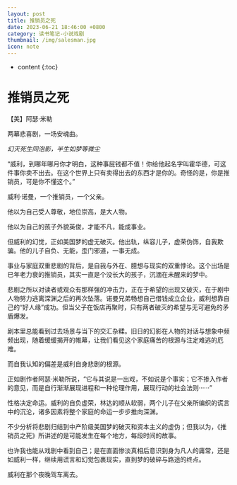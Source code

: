 ```yaml
---
layout: post
title: 推销员之死
date: 2023-06-21 18:46:00 +0800
category: 读书笔记-小说戏剧
thumbnail: /img/salesman.jpg
icon: note
---
```


* content
{:toc}

# 推销员之死

【美】阿瑟·米勒



两幕悲喜剧，一场安魂曲。

*幻灭死生同泡影，半生如梦等微尘*



“威利，到哪年哪月你才明白，这种事屁钱都不值！你给他起名字叫霍华德，可这件事你卖不出去。在这个世界上只有卖得出去的东西才是你的。奇怪的是，你是推销员，可是你不懂这个。”

威利·诺曼，一个推销员，一个父亲。

他以为自己受人尊敬，地位崇高，是大人物。

他以为自己的孩子外貌英俊，才能不凡，能成事业。

但威利的幻觉，正如美国梦的虚无破灭。他出轨，纵容儿子，虚荣伪饰，自我欺骗。他的儿子自负、无能，歪门邪道，一事无成。

事业与家庭双重悲剧的背后，是自我与外在、臆想与现实的双重悖论。这个出场是已年老力衰的推销员，其实一直是个没长大的孩子，沉湎在未醒来的梦中。

悲剧之所以对读者或观众有那样强的冲击力，正在于希望的出现又破灭，在于剧中人物努力逃离深渊之后的再次坠落。诺曼兄弟畅想自己借钱成立企业，威利想靠自己的“好人缘”成功。但当父子在饭店再聚时，只有两者破灭的希望与无可避免的矛盾爆发。

剧本里总能看到过去场景与当下的交汇杂糅。旧日的幻影在人物的对话与想象中频频出现，随着缓缓揭开的帷幕，让我们看见这个家庭痛苦的根源与注定难逃的厄难。

而自我认知的偏差是威利自身悲剧的根源。

正如剧作者阿瑟·米勒所说，“它与其说是一出戏，不如说是个事实；它不掺入作者的意见，而是自行渐渐展现进程和一种伦理作用，展现行动的社会法则······”

性格决定命运。威利的自负虚荣，林达的顺从软弱，两个儿子在父亲所编织的谎言中的沉沦，诸多因素将整个家庭的命运一步步推向深渊。

不少分析将悲剧归结到中产阶级美国梦的破灭和资本主义的虚伪；但我以为，《推销员之死》所讲述的是可能发生在每个地方，每段时间的故事。

也许我也能从戏剧中看到自己；是在直面惨淡真相后意识到身为凡人的庸常，还是如威利一样，继续用谎言和幻觉包裹现实，直到梦的破碎与路途的终点。

威利在那个夜晚驾车离去。

